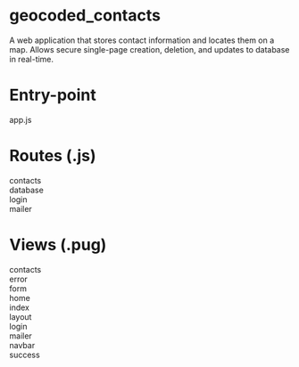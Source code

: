 # geocoded_contacts
A web application that stores contact information and locates them on a map. Allows secure single-page creation, deletion, and updates to database in real-time.

# Entry-point
app.js

# Routes (.js)
contacts <br/>
database  <br/>
login <br/>
mailer  <br/>

# Views (.pug)
contacts  <br/>
error <br/>
form  <br/>
home  <br/>
index <br/>
layout  <br/>
login <br/>
mailer  <br/>
navbar  <br/>
success <br/>
